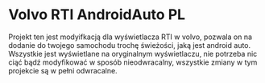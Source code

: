 # Volvo RTI AndroidAuto PL
Projekt ten jest modyifkacją dla wyświetlacza RTI w volvo, pozwala on na dodanie do twojego samochodu trochę świeżości, jaką jest android auto. Wszystkie jest wyświetlane na oryginalnym wyświetlaczu, nie potrzeba nic ciąć bądź modyfikować w sposób nieodwracalny, wszystkie zmiany w tym projekcie są w pełni odwracalne.
